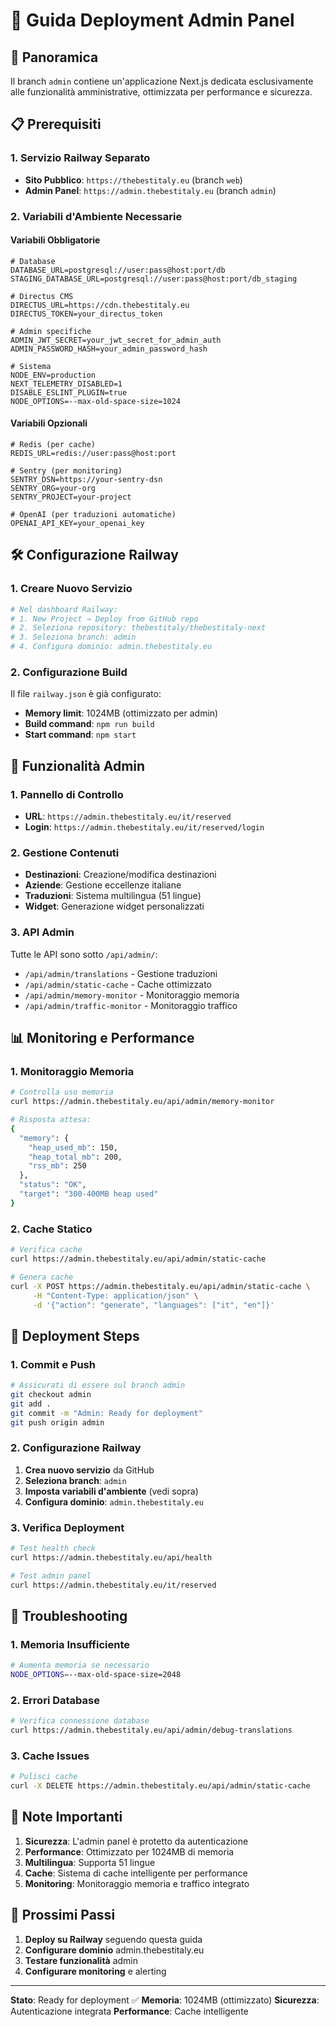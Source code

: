 # 🚀 Guida Deployment Admin Panel

## 🎯 Panoramica

Il branch `admin` contiene un'applicazione Next.js dedicata esclusivamente alle funzionalità amministrative, ottimizzata per performance e sicurezza.

## 📋 Prerequisiti

### 1. Servizio Railway Separato
- **Sito Pubblico**: `https://thebestitaly.eu` (branch `web`)
- **Admin Panel**: `https://admin.thebestitaly.eu` (branch `admin`)

### 2. Variabili d'Ambiente Necessarie

#### **Variabili Obbligatorie**
```env
# Database
DATABASE_URL=postgresql://user:pass@host:port/db
STAGING_DATABASE_URL=postgresql://user:pass@host:port/db_staging

# Directus CMS
DIRECTUS_URL=https://cdn.thebestitaly.eu
DIRECTUS_TOKEN=your_directus_token

# Admin specifiche
ADMIN_JWT_SECRET=your_jwt_secret_for_admin_auth
ADMIN_PASSWORD_HASH=your_admin_password_hash

# Sistema
NODE_ENV=production
NEXT_TELEMETRY_DISABLED=1
DISABLE_ESLINT_PLUGIN=true
NODE_OPTIONS=--max-old-space-size=1024
```

#### **Variabili Opzionali**
```env
# Redis (per cache)
REDIS_URL=redis://user:pass@host:port

# Sentry (per monitoring)
SENTRY_DSN=https://your-sentry-dsn
SENTRY_ORG=your-org
SENTRY_PROJECT=your-project

# OpenAI (per traduzioni automatiche)
OPENAI_API_KEY=your_openai_key
```

## 🛠️ Configurazione Railway

### 1. Creare Nuovo Servizio
```bash
# Nel dashboard Railway:
# 1. New Project → Deploy from GitHub repo
# 2. Seleziona repository: thebestitaly/thebestitaly-next
# 3. Seleziona branch: admin
# 4. Configura dominio: admin.thebestitaly.eu
```

### 2. Configurazione Build
Il file `railway.json` è già configurato:
- **Memory limit**: 1024MB (ottimizzato per admin)
- **Build command**: `npm run build`
- **Start command**: `npm start`

## 🔐 Funzionalità Admin

### 1. Pannello di Controllo
- **URL**: `https://admin.thebestitaly.eu/it/reserved`
- **Login**: `https://admin.thebestitaly.eu/it/reserved/login`

### 2. Gestione Contenuti
- **Destinazioni**: Creazione/modifica destinazioni
- **Aziende**: Gestione eccellenze italiane
- **Traduzioni**: Sistema multilingua (51 lingue)
- **Widget**: Generazione widget personalizzati

### 3. API Admin
Tutte le API sono sotto `/api/admin/`:
- `/api/admin/translations` - Gestione traduzioni
- `/api/admin/static-cache` - Cache ottimizzato
- `/api/admin/memory-monitor` - Monitoraggio memoria
- `/api/admin/traffic-monitor` - Monitoraggio traffico

## 📊 Monitoring e Performance

### 1. Monitoraggio Memoria
```bash
# Controlla uso memoria
curl https://admin.thebestitaly.eu/api/admin/memory-monitor

# Risposta attesa:
{
  "memory": {
    "heap_used_mb": 150,
    "heap_total_mb": 200,
    "rss_mb": 250
  },
  "status": "OK",
  "target": "300-400MB heap used"
}
```

### 2. Cache Statico
```bash
# Verifica cache
curl https://admin.thebestitaly.eu/api/admin/static-cache

# Genera cache
curl -X POST https://admin.thebestitaly.eu/api/admin/static-cache \
     -H "Content-Type: application/json" \
     -d '{"action": "generate", "languages": ["it", "en"]}'
```

## 🚀 Deployment Steps

### 1. Commit e Push
```bash
# Assicurati di essere sul branch admin
git checkout admin
git add .
git commit -m "Admin: Ready for deployment"
git push origin admin
```

### 2. Configurazione Railway
1. **Crea nuovo servizio** da GitHub
2. **Seleziona branch**: `admin`
3. **Imposta variabili d'ambiente** (vedi sopra)
4. **Configura dominio**: `admin.thebestitaly.eu`

### 3. Verifica Deployment
```bash
# Test health check
curl https://admin.thebestitaly.eu/api/health

# Test admin panel
curl https://admin.thebestitaly.eu/it/reserved
```

## 🔧 Troubleshooting

### 1. Memoria Insufficiente
```bash
# Aumenta memoria se necessario
NODE_OPTIONS=--max-old-space-size=2048
```

### 2. Errori Database
```bash
# Verifica connessione database
curl https://admin.thebestitaly.eu/api/admin/debug-translations
```

### 3. Cache Issues
```bash
# Pulisci cache
curl -X DELETE https://admin.thebestitaly.eu/api/admin/static-cache
```

## 📝 Note Importanti

1. **Sicurezza**: L'admin panel è protetto da autenticazione
2. **Performance**: Ottimizzato per 1024MB di memoria
3. **Multilingua**: Supporta 51 lingue
4. **Cache**: Sistema di cache intelligente per performance
5. **Monitoring**: Monitoraggio memoria e traffico integrato

## 🎯 Prossimi Passi

1. **Deploy su Railway** seguendo questa guida
2. **Configurare dominio** admin.thebestitaly.eu
3. **Testare funzionalità** admin
4. **Configurare monitoring** e alerting

---

**Stato**: Ready for deployment ✅
**Memoria**: 1024MB (ottimizzato)
**Sicurezza**: Autenticazione integrata
**Performance**: Cache intelligente 